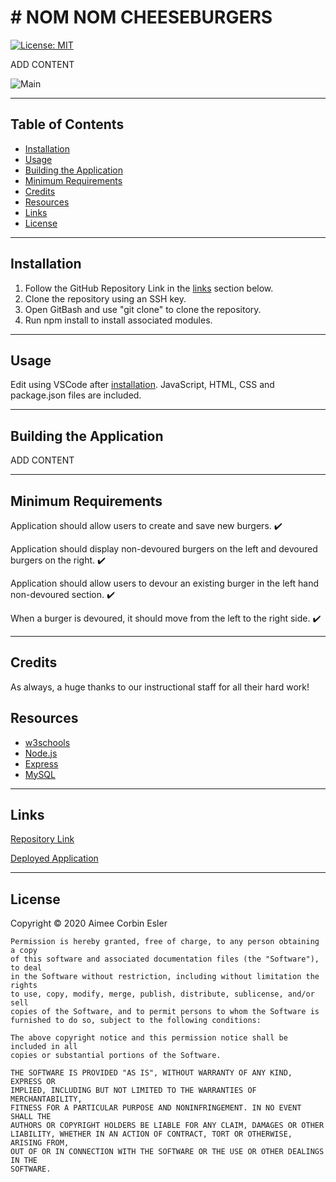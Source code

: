 # # NOM NOM CHEESEBURGERS

[![License: MIT](https://img.shields.io/badge/License-MIT-yellow.svg)](https://opensource.org/licenses/MIT)

ADD CONTENT

![Main]()


---

## Table of Contents

- [Installation](#installation)
- [Usage](#Usage)
- [Building the Application](#building-the-application)
- [Minimum Requirements](#minimum-requirements)
- [Credits](#credits)
- [Resources](#resources)
- [Links](#Links)
- [License](#license)

---

## Installation

1. Follow the GitHub Repository Link in the [links](#Links) section below.
1. Clone the repository using an SSH key.
1. Open GitBash and use "git clone" to clone the repository.
1. Run npm install to install associated modules.

---

## Usage

Edit using VSCode after [installation](#installation). JavaScript, HTML, CSS and package.json files are included.

---

## Building the Application

ADD CONTENT

---

## Minimum Requirements

Application should allow users to create and save new burgers. :heavy_check_mark:

Application should display non-devoured burgers on the left and devoured burgers on the right. :heavy_check_mark:

Application should allow users to devour an existing burger in the left hand non-devoured section. :heavy_check_mark:

When a burger is devoured, it should move from the left to the right side. :heavy_check_mark:

---

## Credits

As always, a huge thanks to our instructional staff for all their hard work!

## Resources

- [w3schools](https://www.w3schools.com)
- [Node.js](https://nodejs.org/en/)
- [Express](https://expressjs.com/)
- [MySQL](https://www.mysql.com/)

---

## Links

[Repository Link](https://github.com/aimeecesler/nom-nom-cheeseburgers)

[Deployed Application](https://nom-nom-cheeseburger.herokuapp.com/)

---

## License

Copyright &copy; 2020 Aimee Corbin Esler

    Permission is hereby granted, free of charge, to any person obtaining a copy
    of this software and associated documentation files (the "Software"), to deal
    in the Software without restriction, including without limitation the rights
    to use, copy, modify, merge, publish, distribute, sublicense, and/or sell
    copies of the Software, and to permit persons to whom the Software is
    furnished to do so, subject to the following conditions:

    The above copyright notice and this permission notice shall be included in all
    copies or substantial portions of the Software.

    THE SOFTWARE IS PROVIDED "AS IS", WITHOUT WARRANTY OF ANY KIND, EXPRESS OR
    IMPLIED, INCLUDING BUT NOT LIMITED TO THE WARRANTIES OF MERCHANTABILITY,
    FITNESS FOR A PARTICULAR PURPOSE AND NONINFRINGEMENT. IN NO EVENT SHALL THE
    AUTHORS OR COPYRIGHT HOLDERS BE LIABLE FOR ANY CLAIM, DAMAGES OR OTHER
    LIABILITY, WHETHER IN AN ACTION OF CONTRACT, TORT OR OTHERWISE, ARISING FROM,
    OUT OF OR IN CONNECTION WITH THE SOFTWARE OR THE USE OR OTHER DEALINGS IN THE
    SOFTWARE.
